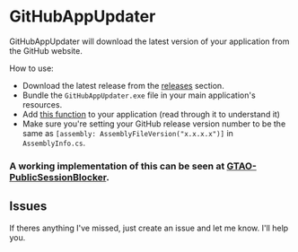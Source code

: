 # GitHubAppUpdater
GitHubAppUpdater will download the latest version of your application from the GitHub website.

How to use:
* Download the latest release from the [releases](https://github.com/FaZeIlLuMiNaTi/GitHubAppUpdater/releases/latest) section.
* Bundle the ```GitHubAppUpdater.exe``` file in your main application's resources.
* Add [this function](https://github.com/FaZeIlLuMiNaTi/GitHubAppUpdater/UPDATEFUNC.md) to your application (read through it to understand it)
* Make sure you're setting your GitHub release version number to be the same as ```[assembly: AssemblyFileVersion("x.x.x.x")]``` in ```AssemblyInfo.cs```.

### A working implementation of this can be seen at [GTAO-PublicSessionBlocker](https://github.com/FaZeIlLuMiNaTi/GTAO-PublicSessionBlocker).

## Issues
If theres anything I've missed, just create an issue and let me know. I'll help you.